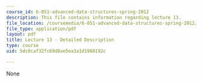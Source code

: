 ```yaml
---
course_id: 6-851-advanced-data-structures-spring-2012
description: This file contains information regarding lecture 13.
file_location: /coursemedia/6-851-advanced-data-structures-spring-2012/5dc0caf32fc69d8ae5ea3a1d1968192c_MIT6_851S12_Lecture13.pdf
file_type: application/pdf
layout: pdf
title: Lecture 13 - Detailed Description
type: course
uid: 5dc0caf32fc69d8ae5ea3a1d1968192c

---
```

None